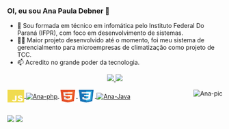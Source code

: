 ### OI, eu sou Ana Paula Debner 👋

- 🌱 Sou formada em técnico em infomática pelo Instituto Federal Do Paraná (IFPR), com foco em desenvolvimento de sistemas.      
- 👩‍💻 Maior projeto desenvolvido até o momento, foi meu sistema de gerencialmento para microempresas de climatização como projeto de TCC. 
- 📫 Acredito no grande poder da tecnologia.
<div align="center">
  <a href="https://github.com/anadebner21">
  <img height="180em" src="https://github-readme-stats.vercel.app/api?username=anadebner21&show_icons=true&theme=dark&include_all_commits=true&count_private=true"/>
  <img height="180em" src="https://github-readme-stats.vercel.app/api/top-langs/?username=anadebner21&layout=compact&langs_count=7&theme=dark"/>
</div>
<div style="display: inline_block"><br>
  <img align="center" alt="Ana-Js" height="30" width="40" src="https://raw.githubusercontent.com/devicons/devicon/master/icons/javascript/javascript-plain.svg">
  <img align="center" alt="Ana-php" height="30" width="40" src="https://cdn.jsdelivr.net/gh/devicons/devicon/icons/php/php-original.svg">
  <img align="center" alt="Ana-HTML" height="30" width="40" src="https://raw.githubusercontent.com/devicons/devicon/master/icons/html5/html5-original.svg">
  <img align="center" alt="Ana-CSS" height="30" width="40" src="https://raw.githubusercontent.com/devicons/devicon/master/icons/css3/css3-original.svg">
  <img align="center" alt="Ana-Java" height="30" width="40" src="https://cdn.jsdelivr.net/gh/devicons/devicon/icons/java/java-plain.svg">
  <img align="right" alt="Ana-pic" height="200" style="border-radius: 200;" src="https://i.pinimg.com/originals/3e/f7/c4/3ef7c43c39631d6e8c1048d8dbfc54f1.jpg">
</div>
  
  ##
 
<div> 
  <a href="https://instagram.com/anadebner" target="_blank"><img src="https://img.shields.io/badge/-Instagram-%23E4405F?style=for-the-badge&logo=instagram&logoColor=white" target="_blank"></a>
  <a href = "mailto:anapdebner21@gmail.com"><img src="https://img.shields.io/badge/-Gmail-%23333?style=for-the-badge&logo=gmail&logoColor=white" target="_blank"></a>


</div>
